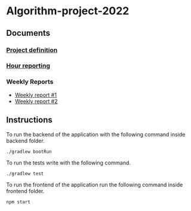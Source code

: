<h1>Algorithm-project-2022</h1>

<h2>Documents</h2>

### [Project definition](https://github.com/Branuz/Algorithm-project-2022/blob/main/documentation/project_definition.md)
### [Hour reporting](https://github.com/Branuz/Algorithm-project-2022/blob/main/documentation/hour_reporting.md)

### Weekly Reports

* [Weekly report #1](https://github.com/Branuz/Algorithm-project-2022/blob/main/documentation/progress_report_week_1.md)
* [Weekly report #2](https://github.com/Branuz/Algorithm-project-2022/blob/main/documentation/progress_report_week_2.md)

<h2>Instructions</h2>

To run the backend of the application with the following command inside backend folder.

```
./gradlew bootRun
```

To run the tests write with the following command.
  
```
./gradlew test
```

To run the frontend of the application run the following command inside frontend folder.

```
npm start
```